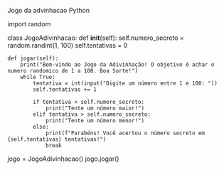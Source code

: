 
Jogo da advinhacao Python

import random

class JogoAdivinhacao:
    def __init__(self):
        self.numero_secreto = random.randint(1, 100)
        self.tentativas = 0

    def jogar(self):
        print("Bem-vindo ao Jogo da Adivinhação! O objetivo é achar o numero randomico de 1 a 100. Boa Sorte!")
        while True:
            tentativa = int(input("Digite um número entre 1 e 100: "))
            self.tentativas += 1

            if tentativa < self.numero_secreto:
                print("Tente um número maior!")
            elif tentativa > self.numero_secreto:
                print("Tente um número menor!")
            else:
                print(f"Parabéns! Você acertou o número secreto em {self.tentativas} tentativas!")
                break
jogo = JogoAdivinhacao()
jogo.jogar()
